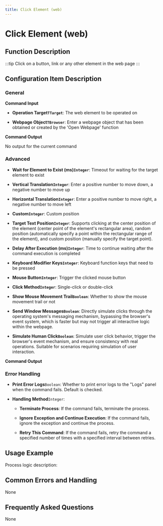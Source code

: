 ```yaml
---
title: Click Element (web)
---
```


# Click Element (web)

## Function Description

:::tip 
Click on a button, link or any other element in the web page
:::

## Configuration Item Description

### General

**Command Input**

- **Operation Target`TTarget`**: The web element to be operated on

- **Webpage Object`TBrowser`**: Enter a webpage object that has been obtained or created by the 'Open Webpage' function


**Command Output**

No output for the current command

### Advanced

- **Wait for Element to Exist (ms)`Integer`**: Timeout for waiting for the target element to exist

- **Vertical Translation`Integer`**: Enter a positive number to move down, a negative number to move up

- **Horizontal Translation`Integer`**: Enter a positive number to move right, a negative number to move left

- **Custom`Integer`**: Custom position

- **Target Text Position`Integer`**: Supports clicking at the center position of the element (center point of the element's rectangular area), random position (automatically specify a point within the rectangular range of the element), and custom position (manually specify the target point).

- **Delay After Execution (ms)`Integer`**: Time to continue waiting after the command execution is completed

- **Keyboard Modifier Keys`Integer`**: Keyboard function keys that need to be pressed

- **Mouse Button`Integer`**: Trigger the clicked mouse button

- **Click Method`Integer`**: Single-click or double-click

- **Show Mouse Movement Trail`Boolean`**: Whether to show the mouse movement trail or not

- **Send Window Messages`Boolean`**: Directly simulate clicks through the operating system's messaging mechanism, bypassing the browser's event system, which is faster but may not trigger all interactive logic within the webpage.

- **Simulate Human Click`Boolean`**: Simulate user click behavior, trigger the browser's event mechanism, and ensure consistency with real operations. Suitable for scenarios requiring simulation of user interaction.


**Command Output**

### Error Handling

- **Print Error Logs**`Boolean`: Whether to print error logs to the "Logs" panel when the command fails. Default is checked. 

- **Handling Method**`Integer`:

    - **Terminate Process**: If the command fails, terminate the process.

    - **Ignore Exception and Continue Execution**: If the command fails, ignore the exception and continue the process.

    - **Retry This Command**: If the command fails, retry the command a specified number of times with a specified interval between retries.

## Usage Example

Process logic description:

## Common Errors and Handling

None

## Frequently Asked Questions

None

